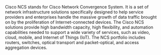 Cisco NCS stands for Cisco Network Convergence System. It is a set of network infrastructure solutions specifically designed to help service providers and enterprises handle the massive growth of data traffic brought on by the proliferation of Internet-connected devices. The Cisco NCS solutions provide high bandwidth capacity, high flexibility, and automation capabilities needed to support a wide variety of services, such as video, cloud, mobile, and Internet of Things (IoT). The NCS portfolio includes routers, switches, optical transport and packet-optical, and access aggregation devices.
